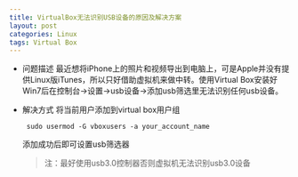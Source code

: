 ```yaml
---
title: VirtualBox无法识别USB设备的原因及解决方案
layout: post
categories: Linux
tags: Virtual Box
---
```


 - 问题描述
	最近想将iPhone上的照片和视频导出到电脑上，可是Apple并没有提供Linux版iTunes，所以只好借助虚拟机来做中转。使用Virtual Box安装好Win7后在控制台->设置->usb设备->添加usb筛选里无法识别任何usb设备。  
	
 - 解决方式
	将当前用户添加到virtual box用户组
	
		sudo usermod -G vboxusers -a your_account_name
	添加成功后即可设置usb筛选器
	

	> 注：最好使用usb3.0控制器否则虚拟机无法识别usb3.0设备